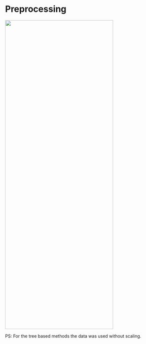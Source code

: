 <h1> <strong> Preprocessing </h1> </strong>

<img src="../img/Preprocessing.png" width=350 height=1000 align="center">

PS: For the tree based methods the data was used without scaling.

